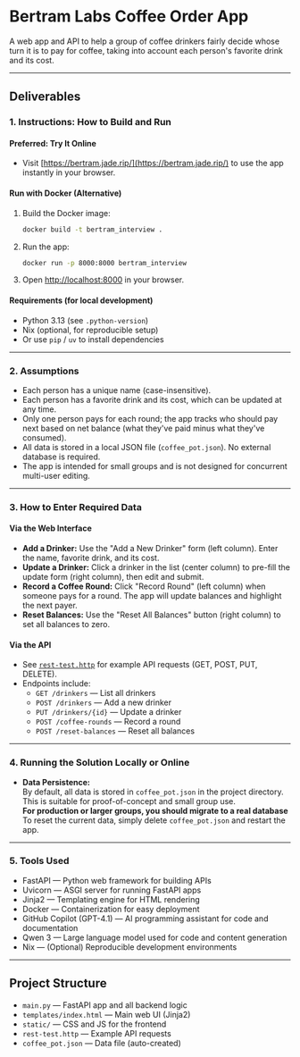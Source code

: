 # Bertram Labs Coffee Order App

A web app and API to help a group of coffee drinkers fairly decide whose turn it is to pay for coffee, taking into account each person's favorite drink and its cost.

---

## Deliverables

### 1. Instructions: How to Build and Run

#### **Preferred: Try It Online**

- Visit [https://bertram.jade.rip/](https://bertram.jade.rip/) to use the app instantly in your browser.

#### **Run with Docker (Alternative)**

1. Build the Docker image:

   ```sh
   docker build -t bertram_interview .
   ```

2. Run the app:

   ```sh
   docker run -p 8000:8000 bertram_interview
   ```

3. Open [http://localhost:8000](http://localhost:8000) in your browser.

#### **Requirements (for local development)**

- Python 3.13 (see `.python-version`)
- Nix (optional, for reproducible setup)
- Or use `pip` / `uv` to install dependencies

---

### 2. Assumptions

- Each person has a unique name (case-insensitive).
- Each person has a favorite drink and its cost, which can be updated at any time.
- Only one person pays for each round; the app tracks who should pay next based on net balance (what they've paid minus what they've consumed).
- All data is stored in a local JSON file (`coffee_pot.json`). No external database is required.
- The app is intended for small groups and is not designed for concurrent multi-user editing.

---

### 3. How to Enter Required Data

#### **Via the Web Interface**

- **Add a Drinker:** Use the "Add a New Drinker" form (left column). Enter the name, favorite drink, and its cost.
- **Update a Drinker:** Click a drinker in the list (center column) to pre-fill the update form (right column), then edit and submit.
- **Record a Coffee Round:** Click "Record Round" (left column) when someone pays for a round. The app will update balances and highlight the next payer.
- **Reset Balances:** Use the "Reset All Balances" button (right column) to set all balances to zero.

#### **Via the API**

- See [`rest-test.http`](rest-test.http) for example API requests (GET, POST, PUT, DELETE).
- Endpoints include:
  - `GET /drinkers` — List all drinkers
  - `POST /drinkers` — Add a new drinker
  - `PUT /drinkers/{id}` — Update a drinker
  - `POST /coffee-rounds` — Record a round
  - `POST /reset-balances` — Reset all balances

---

### 4. Running the Solution Locally or Online

- **Data Persistence:**  
  By default, all data is stored in `coffee_pot.json` in the project directory. This is suitable for proof-of-concept and small group use.  
  **For production or larger groups, you should migrate to a real database**
  To reset the current data, simply delete `coffee_pot.json` and restart the app.

---

### 5. Tools Used

- FastAPI — Python web framework for building APIs
- Uvicorn — ASGI server for running FastAPI apps
- Jinja2 — Templating engine for HTML rendering
- Docker — Containerization for easy deployment
- GitHub Copilot (GPT-4.1) — AI programming assistant for code and documentation
- Qwen 3 — Large language model used for code and content generation
- Nix — (Optional) Reproducible development environments

---

## Project Structure

- `main.py` — FastAPI app and all backend logic
- `templates/index.html` — Main web UI (Jinja2)
- `static/` — CSS and JS for the frontend
- `rest-test.http` — Example API requests
- `coffee_pot.json` — Data file (auto-created)
